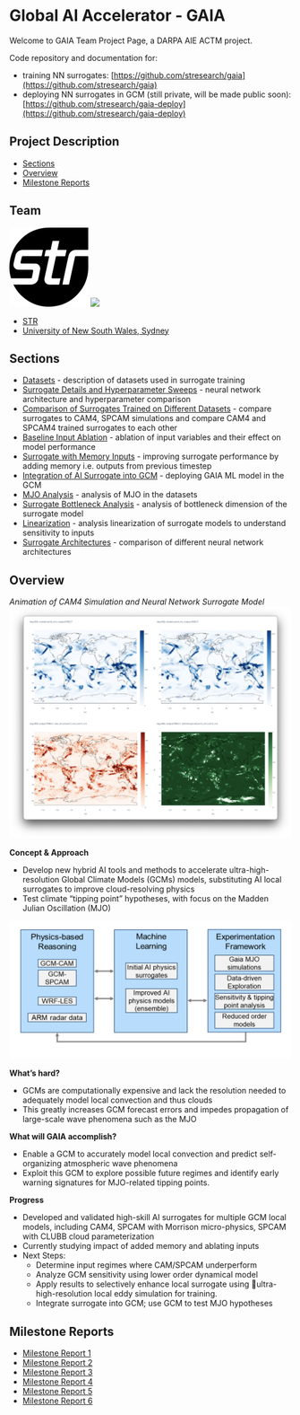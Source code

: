 # Global AI Accelerator - GAIA <!-- omit in toc --> 

Welcome to GAIA Team Project Page, a DARPA AIE ACTM project.

Code repository and documentation for:
-  training NN surrogates: [https://github.com/stresearch/gaia](https://github.com/stresearch/gaia)
-  deploying NN surrogates in GCM (still private, will be made public soon): [https://github.com/stresearch/gaia-deploy](https://github.com/stresearch/gaia-deploy)

## Project Description <!-- omit in toc --> 

- [Sections](#sections)
- [Overview](#overview)
- [Milestone Reports](#milestone-reports)

## Team <!-- omit in toc --> 

![](sections/overview/str.png)   ![](https://www.unsw.edu.au/content/dam/images/graphics/logos/unsw/unsw_0.png)

- [STR](https://www.str.us) 
- [University of New South Wales, Sydney](https://www.ccrc.unsw.edu.au/ccrc-team/academic-research/steven-sherwood)

## Sections
- [Datasets](sections/datasets/README.md) - description of datasets used in surrogate training
- [Surrogate Details and Hyperparameter Sweeps](sections/baseline_hparams/README.md) - neural network architecture and hyperparameter comparison
- [Comparison of Surrogates Trained on Different Datasets](sections/surrogate_comparison/README.md) - compare surrogates to CAM4, SPCAM simulations and compare CAM4 and SPCAM4 trained surrogates to each other
- [Baseline Input Ablation](sections/baseline_input_ablation/README.md) - ablation of input variables and their effect on model performance
- [Surrogate with Memory Inputs](sections/memory/README.md) - improving surrogate performance by adding memory i.e. outputs from previous timestep
- [Integration of AI Surrogate into GCM](sections/gcm_integration/README.md) - deploying GAIA ML model in the GCM
- [MJO Analysis](sections/mjo_analysis/README.md) - analysis of MJO in the datasets
- [Surrogate Bottleneck Analysis](sections/bottleneck/README.md) - analysis of bottleneck dimension of the surrogate model
- [Linearization](sections/linearization/README.md) - analysis linearization of surrogate models to understand sensitivity to inputs
- [Surrogate Architectures](sections/architectures/README.md) - comparison of different neural network architectures


## Overview

*Animation of CAM4 Simulation and Neural Network Surrogate Model*
[![](sections/overview/overview_screenshot.png)](https://855da60d-505b-4eee-942c-e19fb87dcc5f.s3.amazonaws.com/gaia/videos/cam4_sim-cam4_nn-PRECT.mp4)

**Concept & Approach**
- Develop new hybrid AI tools and methods to accelerate ultra-high-resolution Global Climate Models (GCMs) models, substituting AI local surrogates to improve cloud-resolving physics
- Test climate “tipping point” hypotheses, with focus on the Madden Julian Oscillation (MJO) 

![](sections/overview/overview.png)

**What’s hard?**
- GCMs are computationally expensive and lack the resolution needed to adequately model local convection and thus clouds
- This greatly increases GCM forecast errors and impedes propagation of large-scale wave phenomena such as the MJO 


**What will GAIA accomplish?**
- Enable a GCM to accurately model local convection and predict self-organizing atmospheric wave phenomena 
- Exploit this GCM to explore possible future regimes and identify early warning signatures for MJO-related tipping points.
  

**Progress**
- Developed and validated high-skill AI surrogates for multiple GCM local models, including CAM4, SPCAM with Morrison micro-physics, SPCAM with CLUBB cloud parameterization
- Currently studying impact of added memory and ablating inputs
- Next Steps: 
  - Determine input regimes where CAM/SPCAM underperform
  - Analyze GCM sensitivity using lower order dynamical model 
  - Apply results to selectively enhance local surrogate using ultra-high-resolution local eddy simulation for training. 
  - Integrate surrogate into GCM; use GCM to test MJO hypotheses


## Milestone Reports

- [Milestone Report 1](milestone_reports/milestone_report_1.pdf)
- [Milestone Report 2](milestone_reports/milestone_report_2.pdf)
- [Milestone Report 3](milestone_reports/milestone_report_3.pdf)
- [Milestone Report 4](milestone_reports/milestone_report_4.pdf)
- [Milestone Report 5](milestone_reports/milestone_report_5.pdf)
- [Milestone Report 6](milestone_reports/milestone_report_6.pdf)


